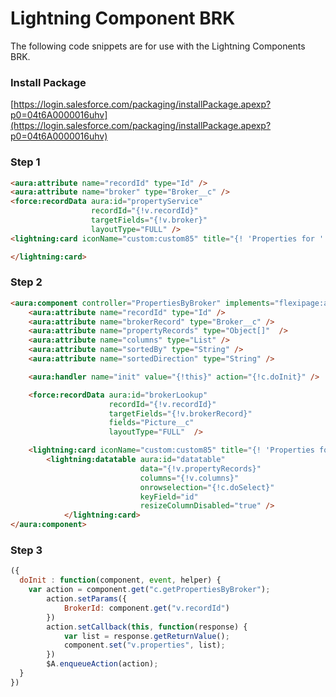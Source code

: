 # Lightning Component BRK

The following code snippets are for use with the Lightning Components BRK.

### Install Package

[https://login.salesforce.com/packaging/installPackage.apexp?p0=04t6A0000016uhv](https://login.salesforce.com/packaging/installPackage.apexp?p0=04t6A0000016uhv)

### Step 1

  ```html
  <aura:attribute name="recordId" type="Id" />
  <aura:attribute name="broker" type="Broker__c" />
  <force:recordData aura:id="propertyService" 
                    recordId="{!v.recordId}" 
                    targetFields="{!v.broker}"
                    layoutType="FULL" />
  <lightning:card iconName="custom:custom85" title="{! 'Properties for ' + v.broker.Name}">

  </lightning:card>
  ```
  
### Step 2

  ```html
  <aura:component controller="PropertiesByBroker" implements="flexipage:availableForRecordHome,force:hasRecordId" access="global" >
      <aura:attribute name="recordId" type="Id" />
      <aura:attribute name="brokerRecord" type="Broker__c" />
      <aura:attribute name="propertyRecords" type="Object[]"  />
      <aura:attribute name="columns" type="List" />
      <aura:attribute name="sortedBy" type="String" />
      <aura:attribute name="sortedDirection" type="String" />

      <aura:handler name="init" value="{!this}" action="{!c.doInit}" />

      <force:recordData aura:id="brokerLookup" 
                        recordId="{!v.recordId}"
                        targetFields="{!v.brokerRecord}" 
                        fields="Picture__c" 
                        layoutType="FULL"  />

      <lightning:card iconName="custom:custom85" title="{! 'Properties for ' + v.brokerRecord.Name }">
          <lightning:datatable aura:id="datatable" 
                               data="{!v.propertyRecords}" 
                               columns="{!v.columns}" 
                               onrowselection="{!c.doSelect}" 
                               keyField="id" 
                               resizeColumnDisabled="true" />
              </lightning:card>
  </aura:component>
  ```
  
### Step 3

  ```js
  ({
    doInit : function(component, event, helper) {
      var action = component.get("c.getPropertiesByBroker");
          action.setParams({
              BrokerId: component.get("v.recordId")
          })
          action.setCallback(this, function(response) {
              var list = response.getReturnValue();
              component.set("v.properties", list);
          })
          $A.enqueueAction(action);
    }
  })
  ```
